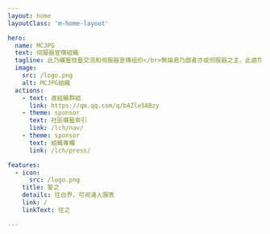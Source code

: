 ```yaml
---
layout: home
layoutClass: 'm-home-layout'

hero:
  name: MCJPG
  text: 伺服器宣傳組織
  tagline: 此乃礦藝技藝交流和伺服器宣傳组织</br>無論君乃戲者亦或伺服器之主，此處均為風水寶地
  image:
    src: /logo.png
    alt: MCJPG組織
  actions:
    - text: 進組織群組
      link: https://qm.qq.com/q/bAZle5ABzy
    - theme: sponsor
      text: 社區礦藝索引
      link: /lch/nav/
    - theme: sponsor
      text: 組織專欄
      link: /lch/press/

features:
  - icon:
      src: /logo.png
    title: 警之
    details: 往白界，可阅诸人服表
    link: /
    linkText: 往之

---
```


<style>
/*愛之魔力轉圈*/
.m-home-layout .image-src:hover {
  transform: translate(-50%, -50%) rotate(666turn);
  transition: transform 59s 1s cubic-bezier(0.3, 0, 0.8, 1);
}

.m-home-layout .details small {
  opacity: 0.8;
}

.m-home-layout .bottom-small {
  display: block;
  margin-top: 2em;
  text-align: right;
}
</style>
<confetti />
